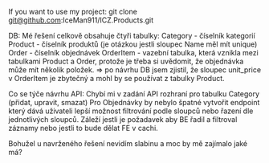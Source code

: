 If you want to use my project: 
git clone git@github.com:IceMan911/ICZ.Products.git

DB:
Mé řešení celkově obsahuje čtyři tabulky:
Category - číselník kategorií
Product - číselník produktů (je otázkou jestli sloupec Name měl mít unique)
Order - číselník objednávek
OrderItem - vazební tabulka, která vznikla mezi tabulkami Product a Order, protože je třeba si uvědomit, že objednávka může mít několik položek.
=> po návrhu DB jsem zjistil, že sloupec unit_price v OrderItem je zbytečný a mohl by se používat z tabulky Product.


Co se týče návrhu API:
Chybí mi v zadání API rozhraní pro tabulku Category (přidat, upravit, smazat)
Pro Objednávky by nebylo špatné vytvořit endpoint který dává uživateli lepší možnost filtrování podle sloupců nebo řazení dle jednotlivých sloupců.
Záleží jestli je požadavek aby BE řadil a filtroval záznamy nebo jestli to bude dělat FE v cachi.

Bohužel u navrženého řešení nevidím slabinu a moc by mě zajímalo jaké má?


